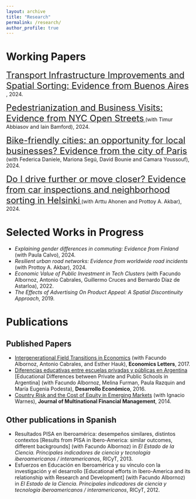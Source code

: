 ```yaml
---
layout: archive
title: "Research"
permalink: /research/
author_profile: true
---
```


# Working Papers
[<font size="5">Transport Infrastructure Improvements and Spatial Sorting: Evidence from Buenos Aires</font> ](/files/warnes_pablo_jmp.pdf), 2024.

[<font size="5">Pedestrianization and Business Visits: Evidence from NYC Open Streets</font> ](/files/ABW_open_streets_2024.pdf) (with Timur Abbiasov and Iain Bamford), 2024.

[<font size="5">Bike-friendly cities: an opportunity for local businesses? Evidence from the city of Paris</font> ](/files/DSWBC_Bike_friendly_cities.pdf) (with Federica Daniele, Mariona Segú, David Bounie and Camara Youssouf), 2024.

[<font size="5">Do I drive further or move closer? Evidence from car inspections and neighborhood sorting in Helsinki</font> ](/files/AAW_driving_draft.pdf) (with Arttu Ahonen and Prottoy A. Akbar), 2024.

# Selected Works in Progress
- *Explaining gender differences in commuting: Evidence from Finland* (with Paula Calvo), 2024.
- *Resilient urban road networks: Evidence from worldwide road incidents* (with Prottoy A. Akbar), 2024.
- *Economic Value of Public Investment in Tech Clusters* (with Facundo Albornoz, Antonio Cabrales, Guillermo Cruces and Bernardo Díaz de Astarloa), 2022.
- *The Effects of Advertising On Product Appeal: A Spatial Discontinuity Approach*, 2019.

# Publications
## Published Papers
- [Intergenerational Field Transitions in Economics](https://www.sciencedirect.com/science/article/pii/S0165176517300472) (with Facundo Albornoz, Antonio Cabrales, and Esther 
Hauk), **Economics Letters**, 2017.
- [Diferencias educativas entre escuelas privadas y públicas en Argentina](https://www.jstor.org/stable/44735992) \[Educational Differences between Private and Public Schools in Argentina\] (with Facundo 
Albornoz, Melina Furman, Paula Razquin and María Eugenia Podesta), **Desarrollo Económico**, 2016.
- [Country Risk and the Cost of Equity in Emerging Markets](https://www.sciencedirect.com/science/article/pii/S1042444X14000449) (with Ignacio Warnes), **Journal of Multinational Financial Management**, 2014.

## Other publications in Spanish
- Resultados PISA en Iberoamérica: desempeños similares, distintos contextos \[Results from PISA in Ibero-America: similar outcomes, different backgrounds\] (with Facundo Albornoz) in *El Estado de la Ciencia. Principales indicadores de ciencia y tecnología iberoamericanos / interamericanos*, RICyT, 2013.
- Esfuerzos en Educación en Iberoamérica y su vínculo con la investigación y el desarrollo [Educational efforts in Ibero-America and its relationship with Research and Development] (with Facundo Albornoz) in *El Estado de la Ciencia. Principales indicadores de ciencia y tecnología iberoamericanos / interamericanos*, RICyT, 2012.

